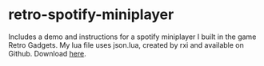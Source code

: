 # retro-spotify-miniplayer
Includes a demo and instructions for a spotify miniplayer I built in the game Retro Gadgets.
My lua file uses json.lua, created by rxi and available on Github. Download [here](https://github.com/rxi/json.lua/blob/master/json.lua).
